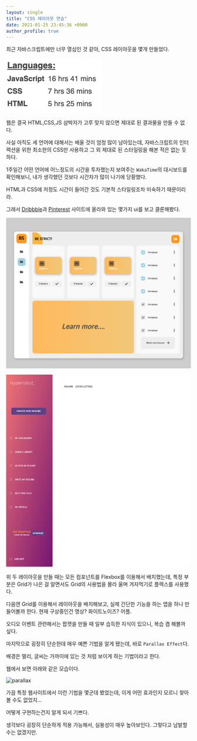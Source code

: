 ```yaml
---
layout: single
title: "CSS 레이아웃 연습"
date: 2021-01-25 23:45:36 +0900
author_profile: true
---
```


최근 자바스크립트에만 너무 열심인 것 같아, CSS 레이아웃을 몇개 만들었다.

![weekData](../assets/images/1week.png)

웹은 결국 HTML,CSS,JS 삼박자가 고루 맞지 않으면 제대로 된 결과물을 만들 수 없다.

사실 아직도 세 언어에 대해서는 배울 것이 엄청 많이 남아있는데, 자바스크립트의 인터랙션을 위한 최소한의 CSS만 사용하고 그 외 제대로 된 스타일링을 해본 적은 없는 듯 하다.

1주일간 어떤 언어에 어느정도의 시간을 투자했는지 보여주는 `WakaTime`의 대시보드를 확인해보니, 내가 생각했던 것보다 시간차가 많이 나기에 당황했다.

HTML과 CSS에 저정도 시간이 들어간 것도 기본적 스타일링조차 미숙하기 때문이리라.

그래서 [Dribbble](https://dribbble.com/)과 [Pinterest](https://www.pinterest.co.kr/) 사이트에 올라와 있는 몇가지 ui를 보고 클론해봤다.

![dashboard](../assets/images/dashboard.png) 

![tabletapp](../assets/images/tabletapp.png)

위 두 레이아웃을 만들 때는 모든 컴포넌트를 Flexbox를 이용해서 배치했는데, 특정 부분은 Grid가 나은 걸 알면서도 Grid의 사용법을 몰라 울며 겨자먹기로 플렉스를 사용했다.

다음엔 Grid를 이용해서 레이아웃을 배치해보고, 실제 간단한 기능을 하는 앱을 하나 만들어볼까 한다. 현재 구상중인건 명상? 화이트노이즈? 어플.

오디오 이벤트 관련해서는 팝캣을 만들 때 일부 습득한 지식이 있으니, 복습 겸 해볼까 싶다.

마지막으로 굉장히 단순한데 매우 예쁜 기법을 알게 됐는데, 바로 `Parallax Effect`다.

배경은 멀리, 글씨는 가까이에 있는 것 처럼 보이게 하는 기법이라고 한다.

웹에서 보면 아래와 같은 모습이다.

![parallax](../assets/images/parallax.gif)

가끔 특정 웹사이트에서 이런 기법을 몇군데 봤었는데, 이게 어떤 효과인지 모르니 찾아 볼 수도 없었지...

어떻게 구현하는건지 알게 되서 기쁘다.

생각보다 굉장히 단순하게 적용 가능해서, 실용성이 매우 높아보인다. 그렇다고 남발할 수는 없겠지만.